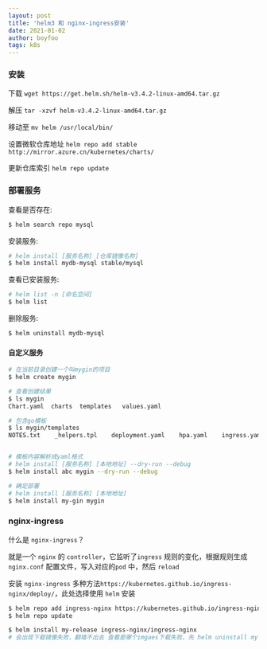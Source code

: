 ```yaml
---
layout: post
title: 'helm3 和 nginx-ingress安装'
date: 2021-01-02
author: boyfoo
tags: k8s
---
```


### 安装

下载 `wget https://get.helm.sh/helm-v3.4.2-linux-amd64.tar.gz`

解压 `tar -xzvf helm-v3.4.2-linux-amd64.tar.gz`

移动至 `mv helm /usr/local/bin/`

设置微软仓库地址 `helm repo add stable http://mirror.azure.cn/kubernetes/charts/`

更新仓库索引 `helm repo update`

### 部署服务

查看是否存在:

```bash
$ helm search repo mysql
```

安装服务:

```bash
# helm install [服务名称] [仓库镜像名称]
$ helm install mydb-mysql stable/mysql
```

查看已安装服务:

```bash
# helm list -n [命名空间]
$ helm list 
```

删除服务:

```bash
$ helm uninstall mydb-mysql
```

#### 自定义服务

```bash
# 在当前目录创建一个叫mygin的项目
$ helm create mygin

# 查看创建结果
$ ls mygin
Chart.yaml  charts  templates   values.yaml

# 包含go模板
$ ls mygin/templates
NOTES.txt    _helpers.tpl    deployment.yaml    hpa.yaml    ingress.yaml    service.yaml    serviceaccount.yaml    tests


# 模板内容解析成yaml格式
# helm install [服务名称] [本地地址] --dry-run --debug
$ helm install abc mygin --dry-run --debug

# 确定部署
# helm install [服务名称] [本地地址]
$ helm install my-gin mygin
```

### nginx-ingress

什么是 `nginx-ingress`？

就是一个 `nginx` 的 `controller`，它监听了`ingress` 规则的变化，根据规则生成 `nginx.conf` 配置文件，写入对应的`pod` 中，然后 `reload`



安装 `nginx-ingress` 多种方法`https://kubernetes.github.io/ingress-nginx/deploy/`，此处选择使用 `helm` 安装

```bash
$ helm repo add ingress-nginx https://kubernetes.github.io/ingress-nginx
$ helm repo update

$ helm install my-release ingress-nginx/ingress-nginx
# 会出现下载镜像失败，翻墙不出去 查看是哪个imgaes下载失败，先 helm uninstall my-release，手动下载镜像，最后重新安装
```



